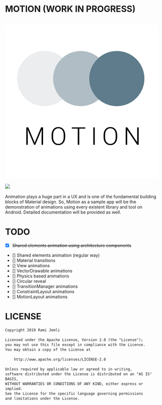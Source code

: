 # MOTION (WORK IN PROGRESS)

<br/>  
<img src="art/motion.png" />  
<br/>  
<br/>  
<img src="art/shared_elements.gif" width="40%" />  
<br/>  

Animation plays a huge part in a UX and is one of the fundamental building blocks of Material design.
So, Motion as a sample app will be the demonstration of animations using every existent library and tool on Android. Detailed documentation will be provided as well.

# TODO
- [x] ~~Shared elements animation using architecture components~~  
- [] Shared elements animation (regular way)
- [] Material transitions
- [] View animations
- [] VectorDrawable animations
- [] Physics based animations
- [] Circular reveal
- [] TransitionManager animations
- [] ConstraintLayout animations
- [] MotionLayout animations


# LICENSE
 
``` 
Copyright 2019 Rami Jemli

Licensed under the Apache License, Version 2.0 (the "License");
you may not use this file except in compliance with the License.
You may obtain a copy of the License at

    http://www.apache.org/licenses/LICENSE-2.0

Unless required by applicable law or agreed to in writing, 
software distributed under the License is distributed on an "AS IS" BASIS, 
WITHOUT WARRANTIES OR CONDITIONS OF ANY KIND, either express or implied. 
See the License for the specific language governing permissions 
and limitations under the License.
``` 

